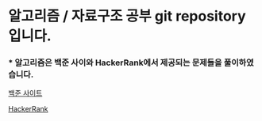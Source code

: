 # 알고리즘 / 자료구조 공부 git repository 입니다.

### * 알고리즘은 백준 사이와 HackerRank에서 제공되는 문제들을 풀이하였습니다.

[백준 사이트](https://www.acmicpc.net/)

[HackerRank](https://www.hackerrank.com/dashboard)
